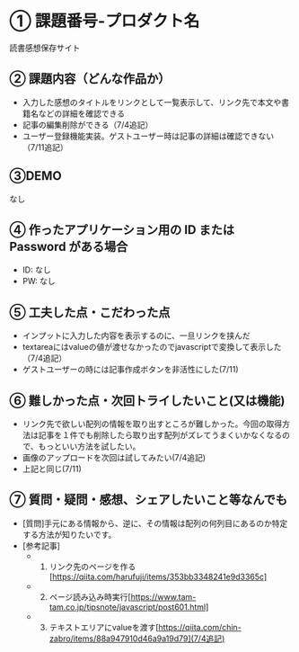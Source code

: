 # ① 課題番号-プロダクト名

読書感想保存サイト

## ② 課題内容（どんな作品か）

- 入力した感想のタイトルをリンクとして一覧表示して、リンク先で本文や書籍名などの詳細を確認できる
- 記事の編集削除ができる（7/4追記）
- ユーザー登録機能実装。ゲストユーザー時は記事の詳細は確認できない（7/11追記）

## ③DEMO

なし

## ④ 作ったアプリケーション用の ID または Password がある場合

- ID: なし
- PW: なし

## ⑤ 工夫した点・こだわった点

- インプットに入力した内容を表示するのに、一旦リンクを挟んだ
- textareaにはvalueの値が渡せなかったのでjavascriptで変換して表示した（7/4追記）
- ゲストユーザーの時には記事作成ボタンを非活性にした(7/11)

## ⑥ 難しかった点・次回トライしたいこと(又は機能)

- リンク先で欲しい配列の情報を取り出すところが難しかった。今回の取得方法は記事を１件でも削除したら取り出す配列がズレてうまくいかなくなるので、もっといい方法を試したい。
- 画像のアップロードを次回は試してみたい(7/4追記)
- 上記と同じ(7/11)

## ⑦ 質問・疑問・感想、シェアしたいこと等なんでも

- [質問]手元にある情報から、逆に、その情報は配列の何列目にあるのか特定する方法が知りたいです。
- [参考記事]
  - 1. リンク先のページを作る[https://qiita.com/harufuji/items/353bb3348241e9d3365c]
  - 2. ページ読み込み時実行[https://www.tam-tam.co.jp/tipsnote/javascript/post601.html]
  - 3. テキストエリアにvalueを渡す[https://qiita.com/chin-zabro/items/88a947910d46a9a19d79](7/4追記)

